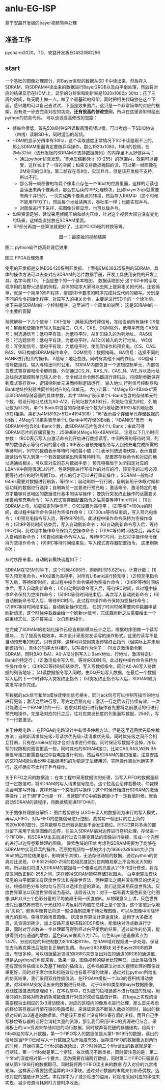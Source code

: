 # anlu-EG-ISP
基于安路开发板的bayer视频简单处理

## 准备工作
pycharm2020，TD，安路开发板EG4S20BG256

## start

一个基础的图像处理部分，将Bayer类型的数据从SD卡中读出来，然后存入SDRAM，将SDRAM中读出来的数据进行Bayer2RGB以及白平衡处理，然后将对应的结果显示在HDMI上，显示的分辨率和刷新率是1920x1080p 30hz；花了三周的时间，每天晚上做一点，做了个最基础的框架，同时把相关代码放在这个下面，感兴趣的可以自己去试试，下面是效果图片。这只是一个非常简单的对应的框架，没有进一步去完善对应的功能，**还有很高的修改空间**，所以在这里源附带给出python的仿真代码。
可以谈谈提高修改的思路：<br>
- 帧率会很低，首先50M时钟SPI读取高清视频过慢，可以考虑一下SDIO协议（四线）读取SD卡，同时适当的超频。
- HDMI的显示分辨率有30hz，这个读取速度正常情况下SD卡读是跟不上的，那么SDRAM里面肯定要做乒乓操作，那么1920x1080，16bit的视频，在2Mx32bit（该开发板的SDRAM不支持数据掩码）的内存里不太好做乒乓：
  - 通过python仿真发现，16bit压缩到8bit（0-255）的范围内，效果可以接受，这样省出了一倍的空间；如果支持数据掩码的话，可以第一帧图像在2M空间的低8位，第二帧存在高8位，实现乒乓，但是该开发板不支持，所以不行。
  - 那么将一帧图像的每两个像素点存在一个16bit的位置里面，这样的话读也会读出来两个像素点，那么在后续的ISP处理模块，比如bayer2rgb就需要有两个并行的，一次完成两个像素点的转换，然后存入RAM中（这个时候不能用FIFO了），然后每个地址读两次，吞吐率一样；也能实现乒乓。
  - 对图像进行下采样，把图像分屏显示，也可以做乒乓。
- 如果资源足够，建议采用帧间压缩和帧内压缩，针对这个视频大部分没有变化的场景，这样能直接放在SDRAM里面。
- ISP部分再加一些算法就更好了，比如YCrCb域的转换等等。

 <p align="center">
图一：最原始的视频结果
 
图二 python软件仿真处理后效果
 
图三 FPGA处理效果
</p>

使用的开发板是安路EGS420系列开发板，上面有EM638325系列的SDRAM，具体的操作方法可以去查对应SDRAM的芯片数据手册，开发工具使用安路的开发工具，名字叫做TD，下面是整个的一个基本框图。
数据读取部分
这个SD卡的读取程序用的是野火通信的例程，具体的程序大家可以去网上搜索相关的代码。比较简单，就是一个简单的SPI程序，按照SD卡要求的时序完成对应代码的编写。分别是不同的命令初始化程序，对应写入的相关命令，主要是进行SD卡的一个读功能。
接下来是SDRAM的一个控制程序，这里进行一个简单的说明：
这是SDRAM的一个主要的管脚
 
稍微解释一下几个信号：
CKE信号：屏蔽系统时钟信号，冻结当前所有操作
CS信号：屏蔽和使能所有输入输出端口，CLK、CKE、DQM除外，低电平有效
CAS信号：列选通信号：低电平有效，为低电平时，A[8:0]输入的为列地址。
RAS信号：行选题信号：低电平有效，为低电平时，A[12:0]输入的为行地址。
WE信号：写使能信号，低电平有效，为低电平时，使能写操作和预充电。{CS、CAS、RAS、WE}构成SDRAM操作命令。
DQM信号：数据掩码。
BA信号：选择不同的BANK进行相关的操作。
A信号：地址总线，同时有其他不同的作用。
DQ信号：信号数据线，输入与输出同时公用。
SDRAM内部包含一个逻辑控制单元，内部包含模式寄存器和命令解码器。外部通过CS_N、RAS_N、CAS_N、WE_N以及地址总线向逻辑控制单元输入命令，命令经过命令解码器进行译码后，将控制参数保存到模式寄存器中，逻辑控制单元进而控制逻辑运行。
输入地址,行列信号控制器和Bank地址控制器共同控制对应的存储单元。
大小计算：
“4Meg×16×4Banks”表示SDRAM存储容量的具体参数，其中“4Meg”表示单个L-Bank包含的存储单元的个数，假设行地址总线为A0-A12，行地址数为8192行，列地址位宽为9位，列地址数为512列，单个LBank中包含的存储单元个数为行地址数(8192)与列地址数(512)相乘，乘积为4M(8192×512=4194306)；“16”表示每个存储单元存储数据的bit数；4Meg与16相乘表示单个L-Bank中可存储的Bit数；“4BANKS”表示一片SDRAM中包含的L-Bank个数，此SDRAM芯片包含4个L-Bank；由此可得SDRAM芯片的存储容量为：256MBit(4Meg×16×4BANKS)。
注意以下几个时间参数：
tRCD表示写入自激活命令到开始进行数据读写，中间所需的等待时间，列举的数值表示等待时间的最小值；tRP表示自预充电指令写入到预充电完成所需的等待时间，列举的数值表示等待时间的最小值；CL表示列选通潜伏期，表示自数据读指令写入到第一个有效数据输出所需等待时间。
配置寄存器命令和对应的地址选通线相关，可以查对应的芯片数据手册；
预充电相当于关闭指定对应的LBANK中刚刚激活过的行，包括刚刚进行写操作的对应的行，预充电的过程必须要等待对应的时钟周期Trp，对应的行才可以进行重新操作；
SDRAM一般每过64ms需要对数据进行刷新，等待trc；自动刷新一行行刷，自刷新用于休眠时候和低功耗的数据进行选择；自刷新前一定要进行预充电；
激活命令，激活特定的地方才能够对该地区的数据进行基本的读写操作；
要执行突发终止操作的话需要关闭自动预充电命令；
写入模式寄存器配置指令之后需要等待Tmrd时间；
(1)对SDRAM上电，加载稳定时钟信号，CKE设置为高电平；
(2)等待T=100us的时间，此过程中操作命令保持为空操作命令；
(3)100us等待结束后，写入预充电命令；
(4)预充电指令写入后，等待tRP时间，此过程中操作命令保持为空操作命令；(5)tRP等待时间结束后，写入自动刷新命令；
(6)自动刷新命令写入后，等待tRC时间，此过程中操作命令保持为空操作命令；
(7)tRC等待时间结束后，再次写入自动刷新命令；
(8)自动刷新命令写入后，等待tRC时间，此过程中操作命令保持为空操作命令；
(9)tRC等待时间结束后，写入模式寄存器配置指令。
这里刷新8次；

从时序图来看，自动刷新模块流程如下：
 
SDRAM在125M时钟下，这个时候4096行，刷新时间15.625us，计算计数；
(1)写入预充电命令，A10设置为高电平，对所有L-Bank进行预充电；
(2)预充电指令写入后，等待tRP时间，此过程中操作命令保持为空操作命令；
(3)tRP等待时间结束后，写入自动刷新命令；
(4)自动刷新命令写入后，等待tRC时间，此过程中操作命令保持为空操作命令；
(5)tRC等待时间结束后，再次写入自动刷新命令；
(6)自动刷新命令写入后，等待tRC时间，此过程中操作命令保持为空操作命令；(7)tRC等待时间结束后，自动刷新操作完成。
在到了时间时候需要向仲裁器申请刷新请求，这个时候仲裁器会给一个刷新en信号，完成自刷新之后需要给出一个结束标志位。这样算完成一次自刷新操作。

在完成了SDRAM的初始化操作已经自刷新模块设计之后，根据时序图做一个读写模块，，为了提高传输效率，本次设计采用突发读写的操作形式。这里的读写不是自动预充电的形式，只有这样，这样可以使用突发传输终止指令（但实际上并未用到该指令），具体的时序大体相同，以写操作为例子：
(1)发送激活指令到SDRAM，同时BA0-BA1、A0-A12分别写入L-Bank地址、行地址，激活特定L-Bank的特定行；
(2)激活指令写入后，等待tRCD时间，此过程中操作命令保持为空操作命令；
(3)tRCD等待时间结束后，写入写数据指令，同时A0-A8写入待数据的列首地址；
(4)读数据指令写入同时，由DQ开始写入数据，在最后一个数据写入后的下一个时钟写入突发终止指令；
(5)突发终止指令写入后，SDRAM的页突发写操作完成。

写数据的ack信号和fifo模块读使能信号相关，同时ack信号可以控制写操作的地址进行更新；激活之后进行写，写完之后预充电；激活一行之后该行持续有效，一次只能激活一个BANK钟的一行，要求对其他行进行操作首先要将之前激活的行进行预充电操作。先激活对应的行之后，往对应突发长度的列里面写数据，256列，写下一行要激活。

关于仲裁电路：
在FPGA的电路设计中有很多仲裁方法，但是这里选用优先级仲裁方法；自刷新请求优先级>写请求优先级>读请求优先级。同时优先级之间不会相互打断，只有在arbiter阶段才会对请求进行仲裁。同时保证写数据不会掉，所以写的权限相对而言更高一些。同时其他的SDRAM接口，比如CAS,RAS,WEN.BA等信号接口都需要经过仲裁电路进行判别，然后与SDRAM的接口相接。注意安路的SDRAM貌似看说明书数据掩码的功能是无法使用的，实际操作貌似也确实不行，这样确实不太利于乒乓操作。

关于FIFO之间的数据流：
在本工程中采用数据流的处理，当写入FIFO的数据量超过一定数值时，将SDRAM的写入请求信号拉高，这个拉高会给仲裁模块，仲裁模块会判定写开始，这样开始一个突发的写操作；这个时候开始进行SDRAM的激活等操作；对于读FIFO也是一样，当读取FIFO中的数据量小于一定数值时候，就会启动SDRAM的读程序，将数据填充进FIFO中间。

关于图像处理部分解析：
图片裁剪部分
从SD卡读入的数据流为串行的写入模式，再写入FIFO，对写FIFO的使能信号进行控制，裁剪每一帧图片的左上角的1920x1080部分，这样能够与显示器适配且不会发生错位。同时打算将多余的部分留下来用于处理图像的边界，在进入SDRAM前对边界进行卷积处理，存储进一个FIFO钟，和SDRAM出去后进行过去马赛克算法的图像进行拼接，形成一个完整的进行过边界卷积处理的图像。
像素色域的压缩
考虑到SDRAM需要为了能够在SDRAM中实现乒乓的操作，而原始视频每一帧的大小为1936*1088*16bit大小(每16bit的后四位结果是0，影响微乎其微)，无法存储两帧的数据，通过python的仿真对比发现， 0-65525和0-255的色域亮度区别在肉眼观察上不会有太大的影响，所以我们将进入SDRAM的数据每一个像素点的亮度从2^16-1进行修改，将亮度区间改正到0-255之间，这样使得SDRAM能够存储3张图片。
白平衡算法模块
常见的白平衡算法有灰度世界法和完美世界法，两种算法之间并没有明显的优劣之分，根据颜色分布的均匀与否可以选择合适的算法，我们这里采用灰度世界法。灰度世界算法以灰度世界假设为基础，该假设认为：对于一幅有着大量色彩变化的图像,其R,G,B三个色彩分量的平均值趋于同一灰度值K。从物理意义上讲，灰色世界法假设自然界景物对于光线的平均反射的均值在总体上是个定值，这个定值近似地为“灰色”。颜色平衡算法将这一假设强制应用于待处理图像，可以从图像中消除环境光的影响，获得原始场景图像。
灰度世界算法计算速度快，适用于大多数场景，且资源消耗少，加上安路开发板搭载的DSP模块，能很快对浮点数进行计算，同时对浮点数进一步处理即可得到经过白平衡后的结果。通过软件的仿真，能够得到对应通道的增益，蓝色Bayer像素点为1.75，红色Bayer通道像素点为1.875，分别对应的16进制数为8’h1C和8’h1e，在RAW域对视频进一步处理，保证在去马赛克算法后能恢复正确的色调。
Bayer2RGB模块
对于Bayer2RGB的算法，有很多种，可以根据最近领域的GBRG来恢复出对应的通道的RGB的通道值，但是从python的角度来看，效果一般，图像视频的糊状比较明显，出此类插值外还有双线性插值法以及基于梯度的插值法，这些插值算法对本次视频处理的图像效果更好，同时对于摩尔纹和拉链效应也有着不错的效果，通过对比python所给出的仿真结果，我们采用双线性插值法，在FPGA中模拟一个3x3的卷积核滑动效果，对SDRAM突发读出来的数据进行处理。
对于GBRG类型的bayer数据图像，双线性插值法的原理如下，在本程序中，在对应的色域通道不进行相应的处理，用相邻的九宫格对附近的色域数值进行对应的双线性插值计算。
在fpga上实现的话需要模拟出相应的3x3滑动模块，对应的区域内的像素点进行处理，那么首先考虑的移位寄存器进行菊花链的电路模拟，来保证源源不断输入数据的同时，输出的数据对应的3x3通道的数据值，但是该开发板上没有移位寄存器的IP核，而且自己手写移位寄存器的话将会消耗大量的资源，那么我们采用FIFO的资源进行综合，采用板上的ram资源来存储对应的两行数据，同时放弃菊花链的存储结构，给两个fifo单独的写入计数器，第一个FIFO写入的数据值是从第1-1919行的数据，读出的信号是当FIFO已经写入一行数据之后开始度有效，当存进FIFO的数据量达到两行的时候，开始将第二个fifo的数据读出，这个时候第二个fifo读出的数据就是第一行矩阵，第一个fifo就是第二个矩阵，依次情况不断类推，同时要注意的是，第二个fifo的深度相对第一个要大，因为需要存储两行数据，同时第二个FIFO只需要存储从第1-1918行的数据即可。同时将将两个FIFO读出来的数据
存入对应的九宫格矩阵，这样表示需要接受运算的3*3滑块。通过对计数器的末尾来判断奇偶数，选取对应的插值计算公式。本程序中为了减少除法的滥用，将除法采用对应的移位来实现，减少资源消耗同时方便时序收敛。





